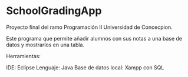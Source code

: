 # SchoolGradingApp

Proyecto final del ramo Programación II Universidad de Concecpion. 

Este programa que permite añadir alumnos con sus notas a una base de datos y mostrarlos en una tabla.

Herramientas: 

IDE: Eclipse
Lenguaje: Java
Base de datos local: Xampp con SQL 
